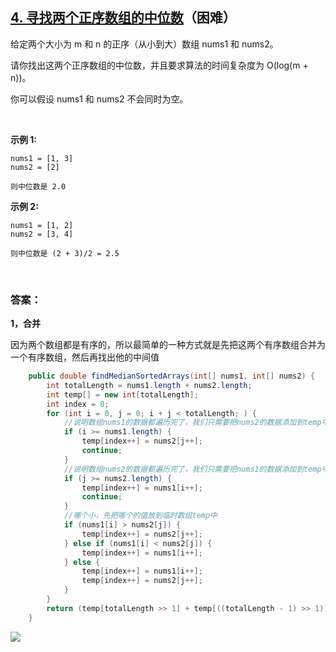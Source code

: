 ## [4. 寻找两个正序数组的中位数](https://leetcode-cn.com/problems/median-of-two-sorted-arrays/)（困难）

给定两个大小为 m 和 n 的正序（从小到大）数组 nums1 和 nums2。

请你找出这两个正序数组的中位数，并且要求算法的时间复杂度为 O(log(m + n))。

你可以假设 nums1 和 nums2 不会同时为空。

<br/>

**示例 1:**

```
nums1 = [1, 3]
nums2 = [2]

则中位数是 2.0
```

**示例 2:**

```
nums1 = [1, 2]
nums2 = [3, 4]

则中位数是 (2 + 3)/2 = 2.5
```

<br/>

### 答案：

**1，合并**

因为两个数组都是有序的，所以最简单的一种方式就是先把这两个有序数组合并为一个有序数组，然后再找出他的中间值

```java
    public double findMedianSortedArrays(int[] nums1, int[] nums2) {
        int totalLength = nums1.length + nums2.length;
        int temp[] = new int[totalLength];
        int index = 0;
        for (int i = 0, j = 0; i + j < totalLength; ) {
            //说明数组nums1的数据都遍历完了，我们只需要把nums2的数据添加到temp中即可
            if (i >= nums1.length) {
                temp[index++] = nums2[j++];
                continue;
            }
            //说明数组nums2的数据都遍历完了，我们只需要把nums1的数据添加到temp中即可
            if (j >= nums2.length) {
                temp[index++] = nums1[i++];
                continue;
            }
            //哪个小，先把哪个的值放到临时数组temp中
            if (nums1[i] > nums2[j]) {
                temp[index++] = nums2[j++];
            } else if (nums1[i] < nums2[j]) {
                temp[index++] = nums1[i++];
            } else {
                temp[index++] = nums1[i++];
                temp[index++] = nums2[j++];
            }
        }
        return (temp[totalLength >> 1] + temp[((totalLength - 1) >> 1)]) * .5;
    }
```

![](https://img-blog.csdnimg.cn/20200807155236311.png)

